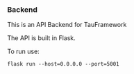 ### Backend

This is an API Backend for TauFramework

The API is built in Flask.

To run use:
```
flask run --host=0.0.0.0 --port=5001
```